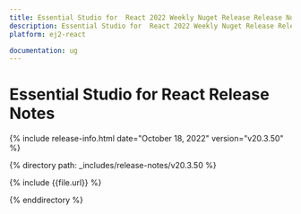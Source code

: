 ```yaml
---
title: Essential Studio for  React 2022 Weekly Nuget Release Release Notes  
description: Essential Studio for  React 2022 Weekly Nuget Release Release Notes  
platform: ej2-react

documentation: ug
---
```


# Essential Studio for  React   Release Notes  

{% include release-info.html date="October 18, 2022"  version="v20.3.50" %} 

{% directory path: _includes/release-notes/v20.3.50 %}

{% include {{file.url}} %}

{% enddirectory %}